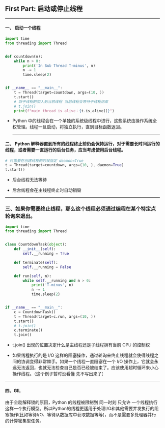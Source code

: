 ## First Part: 启动或停止线程

------------------------

#### 一、 启动一个线程

```python
import time
from threading import Thread


def countdown(n):
    while n > 0:
        print('In Sub Thread T-minus', n)
        n -= 1
        time.sleep(2)


if __name__ == "__main__":
    t = Thread(target=countdown, args=(10, ))
    t.start()
    # 将子线程的加入到当前线程 当前线程会等待子线程结束
    # t.join()
    print(f"main thread is alive：{t.is_alive()}")
```

+ Python 中的线程会在一个单独的系统级线程中进行，这些系统由操作系统全权管理。线程一旦启动，将独立执行，直到目标函数返回。
  
  -----------------------------

#### 二、 Python 解释器直到所有的线程终止前仍会保持运行，对于需要长时间运行的线程，或者需要一直运行的后台任务，应当考虑使用后台线程。

```python
# 只需要在创建线程的时候指定 deamon=True
t = Thread(target=countdown, args=(10, ), daemon=True)
t.start()
```

+ 后台线程无法等待

+ 后台线程会在主线程终止时自动销毁

-------------------------------

### 三、如果你需要终止线程，那么这个线程必须通过编程在某个特定点轮询来退出。

```python
import time
from threading import Thread


class CountdownTask(object):
    def __init__(self):
        self.__running = True

    def terminate(self):
        self.__running = False

    def run(self, n):
        while self.__running and n > 0:
            print('T-minus', n)
            n -= 1
            time.sleep(2)


if __name__ == "__main__":
    c = CountdownTask()
    t = Thread(target=c.run, args=(10, ))
    t.start()
    # t.join()
    c.terminate()
    t.join()
```

+ t.join() 出现的位置决定什么是主线程还是子线程拥有当前 CPU 的控制权

+ 如果线程执行的是 I/O 这样的阻塞操作，通过轮询来终止线程就会使得线程之间的协调变得非常棘手。如果一个线程一直阻塞在一个 I/O 操作上，它就会永远无法返回，也就无法检查自己是否已经被结束了。应该使用超时循环来小心操作线程。（这个例子暂时没看懂 先不写出来了）

--------------------------------------------

#### 四、GIL

由于全剧解释锁的原因，Python 的线程被限制到 同一时刻 只允许 一个线程执行这样一个执行模型。所以Python的线程更适用于处理I/O和其他需要并发执行的阻塞操作(比如等待I/O、等待从数据库中获取数据等等)，而不是需要多处理器并行的计算密集型任务。
